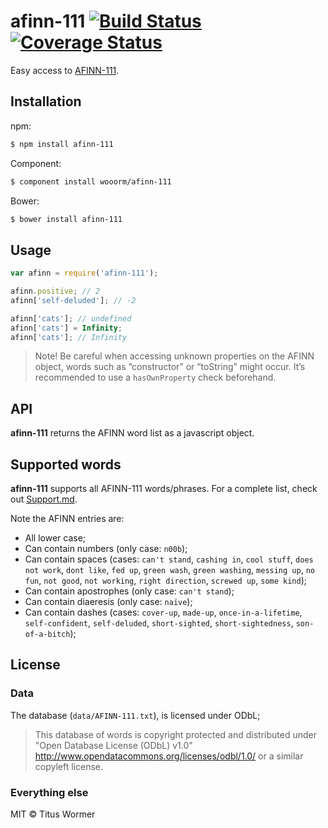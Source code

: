 # afinn-111 [![Build Status](https://img.shields.io/travis/wooorm/afinn-111.svg?style=flat)](https://travis-ci.org/wooorm/afinn-111) [![Coverage Status](https://img.shields.io/coveralls/wooorm/afinn-111.svg?style=flat)](https://coveralls.io/r/wooorm/afinn-111?branch=master)

Easy access to [AFINN-111](http://www2.imm.dtu.dk/pubdb/views/publication_details.php?id=6010).

## Installation

npm:
```sh
$ npm install afinn-111
```

Component:
```sh
$ component install wooorm/afinn-111
```

Bower:
```sh
$ bower install afinn-111
```

## Usage

```js
var afinn = require('afinn-111');

afinn.positive; // 2
afinn['self-deluded']; // -2

afinn['cats']; // undefined
afinn['cats'] = Infinity;
afinn['cats']; // Infinity
```

> Note! Be careful when accessing unknown properties on the AFINN object, words such as “constructor” or “toString” might occur.
> It’s recommended to use a `hasOwnProperty` check beforehand.

## API

**afinn-111** returns the AFINN word list as a javascript object.

## Supported words

**afinn-111** supports all AFINN-111 words/phrases. For a complete list, check out [Support.md](Support.md).

Note the AFINN entries are:

- All lower case;
- Can contain numbers (only case: `n00b`);
- Can contain spaces (cases: `can't stand`, `cashing in`, `cool stuff`, `does not work`, `dont like`, `fed up`, `green wash`, `green washing`, `messing up`, `no fun`, `not good`, `not working`, `right direction`, `screwed up`, `some kind`);
- Can contain apostrophes (only case: `can't stand`);
- Can contain diaeresis (only case: `naïve`);
- Can contain dashes (cases: `cover-up`, `made-up`, `once-in-a-lifetime`, `self-confident`, `self-deluded`, `short-sighted`, `short-sightedness`, `son-of-a-bitch`);

## License

### Data

The database (`data/AFINN-111.txt`), is licensed under ODbL;

> This database of words is copyright protected and distributed under
> "Open Database License (ODbL) v1.0"
> http://www.opendatacommons.org/licenses/odbl/1.0/ or a similar
> copyleft license.

### Everything else

MIT © Titus Wormer
